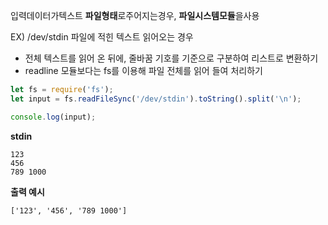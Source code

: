 입력데이터가텍스트 **파일형태**로주어지는경우, **파일시스템모듈**을사용

EX) /dev/stdin 파일에 적힌 텍스트 읽어오는 경우
- 전체 텍스트를 읽어 온 뒤에, 줄바꿈 기호를 기준으로 구분하여 리스트로 변환하기
- readline 모듈보다는 fs를 이용해 파일 전체를 읽어 들여 처리하기
```javaScript
let fs = require('fs'); 
let input = fs.readFileSync('/dev/stdin').toString().split('\n');

console.log(input);
```

**stdin**
```
123
456
789 1000
```

**출력 예시**
```
['123', '456', '789 1000']
```